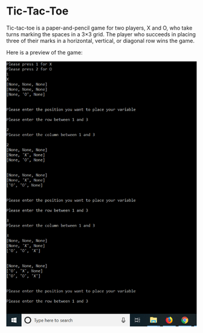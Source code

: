 # Tic-Tac-Toe

Tic-tac-toe is a paper-and-pencil game for two players, X and O, who take turns marking the spaces in a 3×3 grid. The player who succeeds in placing three of their marks in a horizontal, vertical, or diagonal row wins the game.

Here is a preview of the game:

![Alt text](https://github.com/KshitizSareen/Tic-Tac-Toe/blob/master/Capture.PNG?raw=true "Tic-Tac-Toe")
